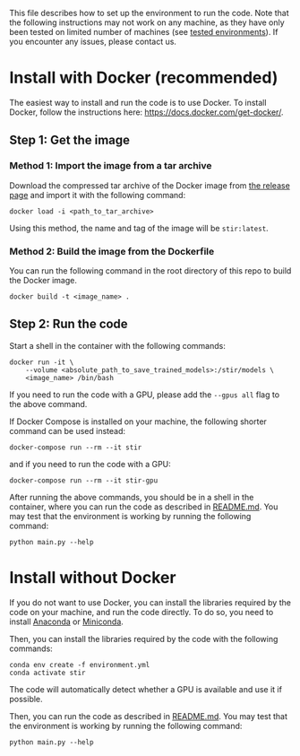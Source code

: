 This file describes how to set up the environment to run the code.
Note that the following instructions may not work on any machine, as they have only been tested on limited number of machines (see [tested environments](REQUIREMENTS.md#tested-environment)).
If you encounter any issues, please contact us.

# Install with Docker (recommended)
The easiest way to install and run the code is to use Docker. 
To install Docker, follow the instructions here: https://docs.docker.com/get-docker/. 

## Step 1: Get the image
### Method 1: Import the image from a tar archive
Download the compressed tar archive of the Docker image from [the release page](https://github.com/StirArtifact/stir/releases/tag/fse2023) and import it with the following command:
```shell
docker load -i <path_to_tar_archive>
```
Using this method, the name and tag of the image will be `stir:latest`.
### Method 2: Build the image from the Dockerfile

You can run the following command in the root directory of this repo to build the Docker image.

```shell
docker build -t <image_name> .
```

## Step 2: Run the code
Start a shell in the container with the following commands:
```shell
docker run -it \
    --volume <absolute_path_to_save_trained_models>:/stir/models \
    <image_name> /bin/bash
```
If you need to run the code with a GPU, please add the `--gpus all` flag to the above command.

If Docker Compose is installed on your machine, the following shorter command can be used instead:
```shell
docker-compose run --rm --it stir
```
and if you need to run the code with a GPU:
```shell
docker-compose run --rm --it stir-gpu
```

After running the above commands, you should be in a shell in the container, where you can run the code as described in
[README.md](README.md). You may test that the environment is working by running the following command:
```shell
python main.py --help
```

# Install without Docker
If you do not want to use Docker, you can install the libraries required by the code on your machine, and
run the code directly.
To do so, you need to install [Anaconda](https://www.anaconda.com/products/individual) or [Miniconda](https://docs.conda.io/en/latest/miniconda.html).

Then, you can install the libraries required by the code with the following commands:
```shell
conda env create -f environment.yml
conda activate stir
```
The code will automatically detect whether a GPU is available and use it if possible.

Then, you can run the code as described in [README.md](README.md). You may test that the environment is working by running the following command:
```shell
python main.py --help
```